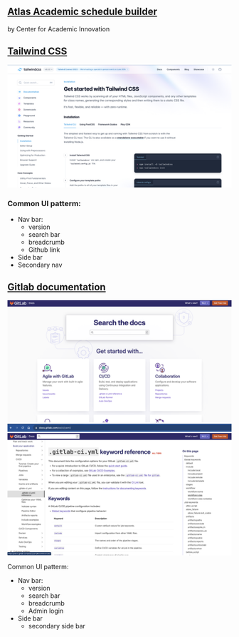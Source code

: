 
## [Atlas Academic schedule builder](https://atlas.ai.umich.edu/about/)
by Center for Academic Innovation

## [Tailwind CSS](https://tailwindcss.com/docs/installation)
![tailwind CSS doc](../assets/tailwinCSS-doc.png)

### Common UI patterm:
  - Nav bar: 
    - version
    - search bar
    - breadcrumb
    - Github link
  - Side bar
  - Secondary nav

## [Gitlab documentation](https://docs.gitlab.com/ee/ci/yaml/)

![git lab home page](../assets/gitlab-homapage-doc.png)
![git lab url](../assets/gitlab-url.png)
![git lab doc page](../assets/gitlab-docpage.png)

Common UI patterm:
  - Nav bar:
    - version
    - search bar
    - breadcrumb
    - Admin login
  - Side bar
    - secondary side bar